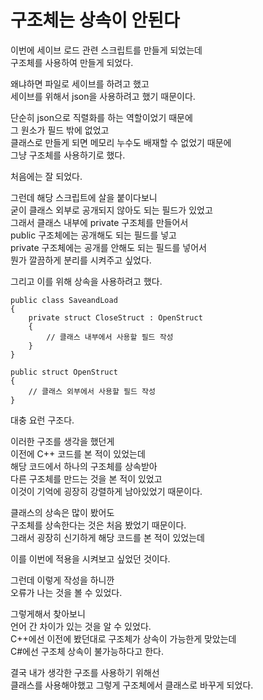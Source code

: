 # 구조체는 상속이 안된다

이번에 세이브 로드 관련 스크립트를 만들게 되었는데  
구조체를 사용하여 만들게 되었다.  

왜냐하면 파일로 세이브를 하려고 했고  
세이브를 위해서 json을 사용하려고 했기 때문이다.  

단순히 json으로 직렬화를 하는 역할이었기 때문에  
그 원소가 필드 밖에 없었고  
클래스로 만들게 되면 메모리 누수도 배재할 수 없었기 때문에  
그냥 구조체를 사용하기로 했다.  

처음에는 잘 되었다.  

그런데 해당 스크립트에 살을 붙이다보니  
굳이 클래스 외부로 공개되지 않아도 되는 필드가 있었고  
그래서 클래스 내부에 private 구조체를 만들어서  
public 구조체에는 공개해도 되는 필드를 넣고  
private 구조체에는 공개를 안해도 되는 필드를 넣어서  
뭔가 깔끔하게 분리를 시켜주고 싶었다.  

그리고 이를 위해 상속을 사용하려고 했다.  

```
public class SaveandLoad
{
    private struct CloseStruct : OpenStruct
    {
        // 클래스 내부에서 사용할 필드 작성
    }
}

public struct OpenStruct
{
    // 클래스 외부에서 사용할 필드 작성
}
```

대충 요런 구조다.  

이러한 구조를 생각을 했던게   
이전에 C++ 코드를 본 적이 있었는데  
해당 코드에서 하나의 구조체를 상속받아  
다른 구조체를 만드는 것을 본 적이 있었고  
이것이 기억에 굉장히 강렬하게 남아있었기 때문이다.  

클래스의 상속은 많이 봤어도  
구조체를 상속한다는 것은 처음 봤었기 때문이다.  
그래서 굉장히 신기하게 해당 코드를 본 적이 있었는데  

이를 이번에 적용을 시켜보고 싶었던 것이다. 

그런데 이렇게 작성을 하니깐  
오류가 나는 것을 볼 수 있었다.  

그렇게해서 찾아보니  
언어 간 차이가 있는 것을 알 수 있었다.  
C++에선 이전에 봤던대로 구조체가 상속이 가능한게 맞았는데  
C#에선 구조체 상속이 불가능하다고 한다.  

결국 내가 생각한 구조를 사용하기 위해선  
클래스를 사용해야했고 그렇게 구조체에서 클래스로 바꾸게 되었다.  